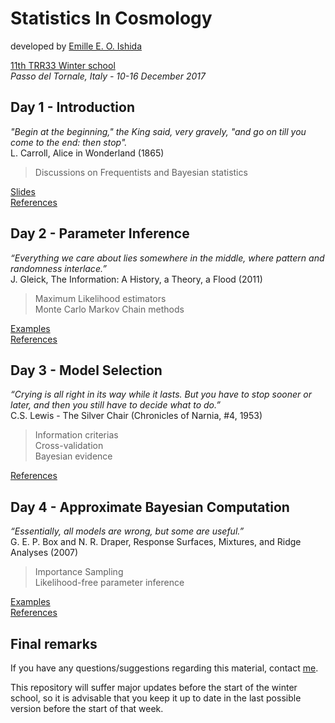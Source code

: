 # Statistics In Cosmology  
developed by [Emille E. O. Ishida](www.emilleishida.com)

[11th TRR33 Winter school](http://darkuniverse.uni-hd.de/view/Main/WinterSchool17)  
*Passo del Tornale, Italy - 10-16 December 2017*



## Day 1 - Introduction

*"Begin at the beginning," the King said, very gravely, "and go on till you come to the end: then stop".*  
L. Carroll, Alice in Wonderland (1865)

> Discussions on Frequentists and Bayesian statistics  
    
[Slides](https://github.com/emilleishida/StatisticsInCosmology/tree/master/I_Frequentist_vs_Bayesian/StatisticsInCosmology_day1.pdf)  
[References](https://github.com/emilleishida/StatisticsInCosmology/tree/master/I_Frequentist_vs_Bayesian/references)  

## Day 2 - Parameter Inference  

*“Everything we care about lies somewhere in the middle, where pattern and randomness interlace.”*  
J. Gleick, The Information: A History, a Theory, a Flood (2011)  

> Maximum Likelihood estimators  
> Monte Carlo Markov Chain methods  

[Examples](https://github.com/emilleishida/StatisticsInCosmology/tree/master/II_Parameter_Inference)  
[References](https://github.com/emilleishida/StatisticsInCosmology/tree/master/II_Parameter_Inference/references)

## Day 3 - Model Selection

*“Crying is all right in its way while it lasts. But you have to stop sooner or later, and then you still have to decide what to do.”*  
C.S. Lewis - The Silver Chair (Chronicles of Narnia, #4, 1953)

> Information criterias  
> Cross-validation  
> Bayesian evidence  
 
[References](https://github.com/emilleishida/StatisticsInCosmology/tree/master/III_Model_Selection/references)

## Day 4 - Approximate Bayesian Computation

*“Essentially, all models are wrong, but some are useful.”*  
 G. E. P. Box and N. R. Draper, Response Surfaces, Mixtures, and Ridge Analyses (2007)

> Importance Sampling  
> Likelihood-free parameter inference  
 
[Examples](https://github.com/emilleishida/StatisticsInCosmology/tree/master/IV_ABC)  
[References](https://github.com/emilleishida/StatisticsInCosmology/tree/master/IV_ABC/references)


## Final remarks

If you have any questions/suggestions regarding this material, contact [me](emilleishida@gmail.com).

This repository will suffer major updates before the start of the winter school, so it is advisable that you keep it up to date in the last possible version before the start of that week.



